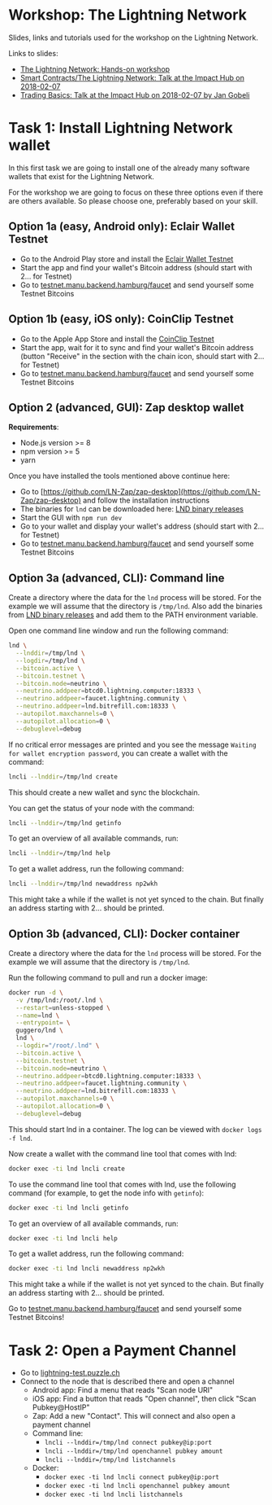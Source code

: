 # Workshop: The Lightning Network

Slides, links and tutorials used for the workshop on the Lightning Network.


Links to slides:
* [The Lightning Network: Hands-on workshop](slides-03-workshop.html)
* [Smart Contracts/The Lightning Network: Talk at the Impact Hub on 2018-02-07](slides-02-impact-hub.html)
* [Trading Basics: Talk at the Impact Hub on 2018-02-07 by Jan Gobeli](slides_trading_basics_jan_gobeli.pptx)


# Task 1: Install Lightning Network wallet

In this first task we are going to install one of the already many software wallets that exist
for the Lightning Network.

For the workshop we are going to focus on these three options even if there are others available.
So please choose one, preferably based on your skill.

## Option 1a (easy, Android only): Eclair Wallet Testnet

* Go to the Android Play store and install the [Eclair Wallet Testnet](https://play.google.com/store/apps/details?id=fr.acinq.eclair.wallet&hl=en)
* Start the app and find your wallet's Bitcoin address (should start with 2... for Testnet)
* Go to [testnet.manu.backend.hamburg/faucet](https://testnet.manu.backend.hamburg/faucet) and send yourself some Testnet Bitcoins

## Option 1b (easy, iOS only): CoinClip Testnet

* Go to the Apple App Store and install the [CoinClip Testnet](https://itunes.apple.com/us/app/coinclip-testnet/id1372927440)
* Start the app, wait for it to sync and find your wallet's Bitcoin address (button "Receive" in the section with the chain icon, should start with 2... for Testnet)
* Go to [testnet.manu.backend.hamburg/faucet](https://testnet.manu.backend.hamburg/faucet) and send yourself some Testnet Bitcoins

## Option 2 (advanced, GUI): Zap desktop wallet

**Requirements**:
* Node.js version >= 8
* npm version >= 5
* yarn 

Once you have installed the tools mentioned above continue here:
* Go to [https://github.com/LN-Zap/zap-desktop](https://github.com/LN-Zap/zap-desktop) and follow the installation instructions
* The binaries for `lnd` can be downloaded here: [LND binary releases](https://github.com/guggero/lightning-workshop/releases)
* Start the GUI with `npm run dev`
* Go to your wallet and display your wallet's address (should start with 2... for Testnet)
* Go to [testnet.manu.backend.hamburg/faucet](https://testnet.manu.backend.hamburg/faucet) and send yourself some Testnet Bitcoins

## Option 3a (advanced, CLI): Command line

Create a directory where the data for the `lnd` process will be stored. For the example we will assume that the directory is `/tmp/lnd`.
Also add the binaries from [LND binary releases](https://github.com/guggero/lightning-workshop/releases) and add them to the PATH environment variable.

Open one command line window and run the following command:

```bash
lnd \
  --lnddir=/tmp/lnd \
  --logdir=/tmp/lnd \
  --bitcoin.active \
  --bitcoin.testnet \
  --bitcoin.node=neutrino \
  --neutrino.addpeer=btcd0.lightning.computer:18333 \
  --neutrino.addpeer=faucet.lightning.community \
  --neutrino.addpeer=lnd.bitrefill.com:18333 \
  --autopilot.maxchannels=0 \
  --autopilot.allocation=0 \
  --debuglevel=debug
```

If no critical error messages are printed and you see the message `Waiting for wallet encryption password`, you can create a wallet with the command:

```bash
lncli --lnddir=/tmp/lnd create
```

This should create a new wallet and sync the blockchain.

You can get the status of your node with the command:

```bash
lncli --lnddir=/tmp/lnd getinfo
```

To get an overview of all available commands, run:

```bash
lncli --lnddir=/tmp/lnd help
```

To get a wallet address, run the following command:

```bash
lncli --lnddir=/tmp/lnd newaddress np2wkh
```

This might take a while if the wallet is not yet synced to the chain. But finally an address starting with 2... should be printed.

## Option 3b (advanced, CLI): Docker container

Create a directory where the data for the `lnd` process will be stored. For the example we will assume that the directory is `/tmp/lnd`.

Run the following command to pull and run a docker image:
```bash
docker run -d \
  -v /tmp/lnd:/root/.lnd \
  --restart=unless-stopped \
  --name=lnd \
  --entrypoint= \
  guggero/lnd \
  lnd \
  --logdir="/root/.lnd" \
  --bitcoin.active \
  --bitcoin.testnet \
  --bitcoin.node=neutrino \
  --neutrino.addpeer=btcd0.lightning.computer:18333 \
  --neutrino.addpeer=faucet.lightning.community \
  --neutrino.addpeer=lnd.bitrefill.com:18333 \
  --autopilot.maxchannels=0 \
  --autopilot.allocation=0 \
  --debuglevel=debug
```

This should start lnd in a container. The log can be viewed with `docker logs -f lnd`.

Now create a wallet with the command line tool that comes with lnd:

```bash
docker exec -ti lnd lncli create
```

To use the command line tool that comes with lnd, use the following command (for example, to get the node info with `getinfo`):

```bash
docker exec -ti lnd lncli getinfo
```

To get an overview of all available commands, run:

```bash
docker exec -ti lnd lncli help
```

To get a wallet address, run the following command:

```bash
docker exec -ti lnd lncli newaddress np2wkh
```

This might take a while if the wallet is not yet synced to the chain. But finally an address starting with 2... should be printed.

Go to [testnet.manu.backend.hamburg/faucet](https://testnet.manu.backend.hamburg/faucet) and send yourself some Testnet Bitcoins!

# Task 2: Open a Payment Channel

* Go to [lightning-test.puzzle.ch](https://lightning-test.puzzle.ch)
* Connect to the node that is described there and open a channel
  * Android app: Find a menu that reads "Scan node URI"
  * iOS app: Find a button that reads "Open channel", then click "Scan Pubkey@HostIP"
  * Zap: Add a new "Contact". This will connect and also open a payment channel
  * Command line:
     * `lncli --lnddir=/tmp/lnd connect pubkey@ip:port`
     * `lncli --lnddir=/tmp/lnd openchannel pubkey amount`
     * `lncli --lnddir=/tmp/lnd listchannels`
  * Docker:
     * `docker exec -ti lnd lncli connect pubkey@ip:port`
     * `docker exec -ti lnd lncli openchannel pubkey amount`
     * `docker exec -ti lnd lncli listchannels`

